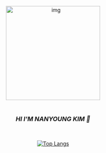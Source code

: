 <div align="center">
  <br>
  <img width="250"alt="img"src="https://github.com/Nyu0Kim/Nyu0Kim/assets/150310469/e6f1ef0f-ea46-494d-81af-684932dfa187" />

<br>
<br>
<h3><i>HI I'M NANYOUNG KIM 👋</i></h3>
<br>
  
[![Top Langs](https://github-readme-stats.vercel.app/api/top-langs/?username=Nyu0Kim&langs_count=10&layout=compact&theme=github_dark&hide_border=true&title_color=ecd5d0)]()

<br>

</div>
